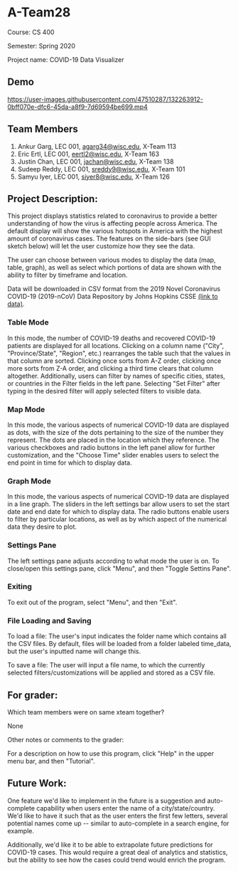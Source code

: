 # A-Team28

Course: CS 400

Semester: Spring 2020

Project name: COVID-19 Data Visualizer

## Demo


https://user-images.githubusercontent.com/47510287/132263912-0bff070e-dfc6-45da-a8f9-7d69594be699.mp4



## Team Members

1. Ankur Garg, LEC 001, agarg34@wisc.edu, X-Team 113
2. Eric Ertl, LEC 001, eertl2@wisc.edu,  X-Team 163
3. Justin Chan, LEC 001, jachan@wisc.edu,  X-Team 138
4. Sudeep Reddy, LEC 001, sreddy9@wisc.edu,  X-Team 101
5. Samyu Iyer, LEC 001, siyer8@wisc.edu,  X-Team 126

## Project Description:

This project displays statistics related to coronavirus to provide a better understanding of how the virus is affecting people across America. The default display will show the various hotspots in America with the highest amount of coronavirus cases. The features on the side-bars (see GUI sketch below) will let the user customize how they see the data.

The user can choose between various modes to display the data (map, table, graph), as well as select which portions of data are shown with the ability to filter by timeframe and location.

Data will be downloaded in CSV format from the 2019 Novel Coronavirus COVID-19 (2019-nCoV) Data Repository by Johns Hopkins CSSE [(link to data)](https://github.com/CSSEGISandData/COVID-19).

### Table Mode

In this mode, the number of COVID-19 deaths and recovered COVID-19 patients are displayed for all locations. Clicking on a column name ("City", "Province/State", "Region", etc.) rearranges the table such that the values in that column are sorted. Clicking once sorts from A-Z order, clicking once more sorts from Z-A order, and clicking a third time clears that column altogether. Additionally, users can filter by names of specific cities, states, or countries in the Filter fields in the left pane. Selecting "Set Filter" after typing in the desired filter will apply selected filters to visible data. 

### Map Mode

In this mode, the various aspects of numerical COVID-19 data are displayed as dots, with the size of the dots pertaining to the size of the number they represent. The dots are placed in the location which they reference. The various checkboxes and radio buttons in the left panel allow for further customization, and the "Choose Time" slider enables users to select the end point in time for which to display data. 

### Graph Mode

In this mode, the various aspects of numerical COVID-19 data are displayed in a line graph. The sliders in the left settings bar allow users to set the start date and end date for which to display data. The radio buttons enable users to filter by particular locations, as well as by which aspect of the numerical data they desire to plot.

### Settings Pane
The left settings pane adjusts according to what mode the user is on. To close/open this settings pane, click "Menu", and then "Toggle Settins Pane". 

### Exiting
To exit out of the program, select "Menu", and then "Exit". 

### File Loading and Saving

To load a file: The user's input indicates the folder name which contains all the CSV files. By default, files will be loaded from a folder labeled time_data, but the user's inputted name will change this. 

To save a file: The user will input a file name, to which the currently selected filters/customizations will be applied and stored as a CSV file.

## For grader:

Which team members were on same xteam together?

None

Other notes or comments to the grader:

For a description on how to use this program, click "Help" in the upper menu bar, and then "Tutorial". 

## Future Work:

One feature we'd like to implement in the future is a suggestion and auto-complete capability when users enter the name of a city/state/country. We'd like to have it such that as the user enters the first few letters, several potential names come up -- similar to auto-complete in a search engine, for example. 

Additionally, we'd like it to be able to extrapolate future predictions for COVID-19 cases. This would require a great deal of analytics and statistics, but the ability to see how the cases could trend would enrich the program. 
